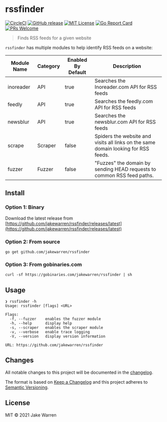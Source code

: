 # rssfinder
[![CircleCI](https://circleci.com/gh/jakewarren/rssfinder.svg?style=shield)](https://circleci.com/gh/jakewarren/rssfinder)
[![GitHub release](http://img.shields.io/github/release/jakewarren/rssfinder.svg?style=flat-square)](https://github.com/jakewarren/rssfinder/releases])
[![MIT License](http://img.shields.io/badge/license-MIT-blue.svg?style=flat-square)](https://github.com/jakewarren/rssfinder/blob/master/LICENSE)
[![Go Report Card](https://goreportcard.com/badge/github.com/jakewarren/rssfinder)](https://goreportcard.com/report/github.com/jakewarren/rssfinder)
[![PRs Welcome](https://img.shields.io/badge/PRs-welcome-brightgreen.svg?style=shields)](http://makeapullrequest.com)
> Finds RSS feeds for a given website

`rssfinder` has multiple modules to help identify RSS feeds on a website:

| Module Name | Category | Enabled By Default | Description                                                                        |
|-------------|----------|--------------------|------------------------------------------------------------------------------------|
| inoreader   | API      | true               | Searches the Inoreader.com API for RSS feeds                                       |
| feedly      | API      | true               | Searches the feedly.com API for RSS feeds                                          |
| newsblur    | API      | true               | Searches the newsblur.com API for RSS feeds                                        |
| scrape      | Scraper  | false              | Spiders the website and visits all links on the same domain looking for RSS feeds. |
| fuzzer      | Fuzzer   | false              | "Fuzzes" the domain by sending HEAD requests to common RSS feed paths.             |

## Install
### Option 1: Binary

Download the latest release from [https://github.com/jakewarren/rssfinder/releases/latest](https://github.com/jakewarren/rssfinder/releases/latest)

### Option 2: From source

```
go get github.com/jakewarren/rssfinder
```

### Option 3: From gobinaries.com

```
curl -sf https://gobinaries.com/jakewarren/rssfinder | sh
```

## Usage

```
❯ rssfinder -h
Usage: rssfinder [flags] <URL>

Flags:
  -f, --fuzzer    enables the fuzzer module
  -h, --help      display help
  -s, --scraper   enables the scraper module
  -v, --verbose   enable trace logging
  -V, --version   display version information

URL: https://github.com/jakewarren/rssfinder
```

## Changes

All notable changes to this project will be documented in the [changelog].

The format is based on [Keep a Changelog](http://keepachangelog.com/) and this project adheres to [Semantic Versioning](http://semver.org/).

## License

MIT © 2021 Jake Warren

[changelog]: https://github.com/jakewarren/rssfinder/blob/master/CHANGELOG.md
